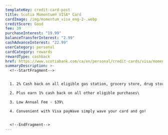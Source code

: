 ```yaml
---
templateKey: credit-card-post
title: Scotia Momentum® VISA* Card
cardImage: /img/momentum_visa_eng-2-.webp
creditScore: Good
fee: 39
purchaseInterest: "19.99"
balanceTransferInterest: "2.99"
cashAdvanceInterest: "22.99"
userCategory: personal
cardCategory: rewards
rewardType: cashback
href: https://www.scotiabank.com/ca/en/personal/credit-cards/visa/momentum-cash-back-card.html
summaryDescription: >-
  <!--StartFragment-->


  1. 2% Cash back on all eligible gas station, grocery store, drug store purchases and recurring payments.\

  2. Plus earn 1% cash back on all other eligible purchases\

  3. Low Annual Fee - $39\

  4. Convenient with Visa payWave simply wave your card and go!


  <!--EndFragment-->
---
```

